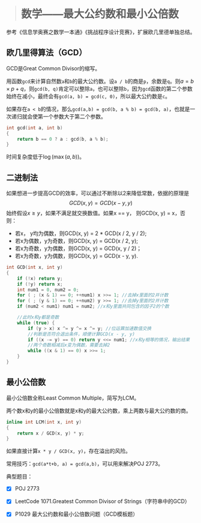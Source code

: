 > # 数学——最大公约数和最小公倍数

参考《信息学奥赛之数学一本通》《挑战程序设计竞赛》，扩展欧几里德单独总结。

## 欧几里得算法（GCD）

GCD是Great Common Divisor的缩写。

用函数`gcd`来计算自然数`a`和`b`的最大公约数。设`a / b`的商是`p`，余数是`q`。则$a = b \times p +q$，则`gcd(b, q)`肯定可以整除`a`，也可以整除`b`，因为`gcd`函数的第二个参数始终在减小，最终会有`gcd(a, b) = gcd(c, 0)`，所以最大公约数是`c`。

如果存在`a < b`的情况，那么`gcd(a,b) = gcd(b, a % b) = gcd(b, a)`，也就是一次递归就会使第一个参数大于第二个参数。

```c++
int gcd(int a, int b)
{
    return b == 0 ? a : gcd(b, a % b);
}
```

时间复杂度低于$\log(\max(a, b))$。

## 二进制法

如果想进一步提高GCD的效率，可以通过不断除以2来降低常数，依据的原理是
$$
GCD(x, y) = GCD(x - y, y)
$$
始终假设$x \geq y$，如果不满足就交换数值。如果x == y， 则GCD(x, y) = x，否则：

* 若x， y均为偶数，则GCD(x, y) = 2 * GCD(x / 2, y / 2);
* 若x为偶数，y为奇数，则GCD(x, y) = GCD(x / 2, y);
* 若x为奇数，y为偶数，则GCD(x, y) = GCD(x, y / 2)；
* 若x为奇数，y为偶数，则GCD(x, y) = GCD(x - y, y).

```c++
int GCD(int x, int y)
{
    if (!x) return y; 
    if (!y) return x;
    int num1 = 0, num2 = 0;
    for ( ; (x & 1) == 0; ++num1) x >>= 1; //去掉x里面的2并计数
    for ( ; (y & 1) == 0; ++num2) y >>= 1; //去掉y里面的2并计数
    if (num2 < num1) num1 = num2; //x和y里面共同包含的因子2的个数

    //此时x和y都是奇数
    while (true) {
        if (y > x) x ^= y ^= x ^= y; //位运算加速数值交换
        //判断是否符合退出条件，顺便计算GCD(x - y, y)
        if ((x -= y) == 0) return y <<= num1; //x和y相等的情况，输出结果
        //两个奇数相减后x变为偶数，需要去掉2
        while ((x & 1) == 0) x >>= 1;
    }
}
```

## 最小公倍数

最小公倍数全称Least Common Multiple，简写为LCM。

两个数x和y的最小公倍数就是x和y的最大公约数，乘上两数与最大公约数的商。

```c++
inline int LCM(int x, int y)
{
	return x / GCD(x, y) * y;
}
```

如果直接计算`x * y / GCD(x, y)`，存在溢出的风险。

常用技巧：`gcd(a*t+b, a) = gcd(a,b)`，可以用来解决POJ 2773。

典型题目：

- [x] POJ 2773
- [x] LeetCode 1071.Greatest Common Divisor of Strings（字符串中的GCD）
- [x] P1029 最大公约数和最小公倍数问题（GCD模板题）



